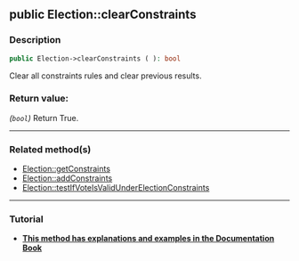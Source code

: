## public Election::clearConstraints

### Description    

```php
public Election->clearConstraints ( ): bool
```

Clear all constraints rules and clear previous results.
    

### Return value:   

*(```bool```)* Return True.


---------------------------------------

### Related method(s)      

* [Election::getConstraints](../Election%20Class/public%20Election--getConstraints.md)    
* [Election::addConstraints](../Election%20Class/public%20Election--addConstraints.md)    
* [Election::testIfVoteIsValidUnderElectionConstraints](../Election%20Class/public%20Election--testIfVoteIsValidUnderElectionConstraints.md)    

---------------------------------------

### Tutorial

* **[This method has explanations and examples in the Documentation Book](https://www.condorcet.io#/3.AsPhpLibrary/5.Votes/4.VoteConstraints)**    

